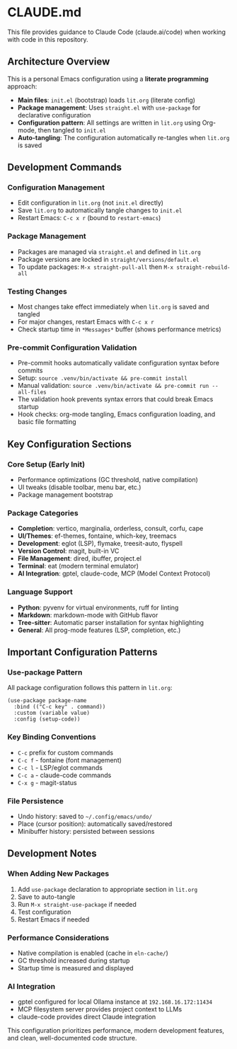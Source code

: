 # CLAUDE.md

This file provides guidance to Claude Code (claude.ai/code) when working with code in this repository.

## Architecture Overview

This is a personal Emacs configuration using a **literate programming** approach:

- **Main files**: `init.el` (bootstrap) loads `lit.org` (literate config)
- **Package management**: Uses `straight.el` with `use-package` for declarative configuration
- **Configuration pattern**: All settings are written in `lit.org` using Org-mode, then tangled to `init.el`
- **Auto-tangling**: The configuration automatically re-tangles when `lit.org` is saved

## Development Commands

### Configuration Management
- Edit configuration in `lit.org` (not `init.el` directly)
- Save `lit.org` to automatically tangle changes to `init.el`
- Restart Emacs: `C-c x r` (bound to `restart-emacs`)

### Package Management
- Packages are managed via `straight.el` and defined in `lit.org`
- Package versions are locked in `straight/versions/default.el`
- To update packages: `M-x straight-pull-all` then `M-x straight-rebuild-all`

### Testing Changes
- Most changes take effect immediately when `lit.org` is saved and tangled
- For major changes, restart Emacs with `C-c x r`
- Check startup time in `*Messages*` buffer (shows performance metrics)

### Pre-commit Configuration Validation
- Pre-commit hooks automatically validate configuration syntax before commits
- Setup: `source .venv/bin/activate && pre-commit install`
- Manual validation: `source .venv/bin/activate && pre-commit run --all-files`
- The validation hook prevents syntax errors that could break Emacs startup
- Hook checks: org-mode tangling, Emacs configuration loading, and basic file formatting

## Key Configuration Sections

### Core Setup (Early Init)
- Performance optimizations (GC threshold, native compilation)
- UI tweaks (disable toolbar, menu bar, etc.)
- Package management bootstrap

### Package Categories
- **Completion**: vertico, marginalia, orderless, consult, corfu, cape
- **UI/Themes**: ef-themes, fontaine, which-key, treemacs
- **Development**: eglot (LSP), flymake, treesit-auto, flyspell
- **Version Control**: magit, built-in VC
- **File Management**: dired, ibuffer, project.el
- **Terminal**: eat (modern terminal emulator)
- **AI Integration**: gptel, claude-code, MCP (Model Context Protocol)

### Language Support
- **Python**: pyvenv for virtual environments, ruff for linting
- **Markdown**: markdown-mode with GitHub flavor
- **Tree-sitter**: Automatic parser installation for syntax highlighting
- **General**: All prog-mode features (LSP, completion, etc.)

## Important Configuration Patterns

### Use-package Pattern
All package configuration follows this pattern in `lit.org`:
```elisp
(use-package package-name
  :bind (("C-c key" . command))
  :custom (variable value)
  :config (setup-code))
```

### Key Binding Conventions
- `C-c` prefix for custom commands
- `C-c f` - fontaine (font management)
- `C-c l` - LSP/eglot commands
- `C-c a` - claude-code commands
- `C-x g` - magit-status

### File Persistence
- Undo history: saved to `~/.config/emacs/undo/`
- Place (cursor position): automatically saved/restored
- Minibuffer history: persisted between sessions

## Development Notes

### When Adding New Packages
1. Add `use-package` declaration to appropriate section in `lit.org`
2. Save to auto-tangle
3. Run `M-x straight-use-package` if needed
4. Test configuration
5. Restart Emacs if needed

### Performance Considerations
- Native compilation is enabled (cache in `eln-cache/`)
- GC threshold increased during startup
- Startup time is measured and displayed

### AI Integration
- gptel configured for local Ollama instance at `192.168.16.172:11434`
- MCP filesystem server provides project context to LLMs
- claude-code provides direct Claude integration

This configuration prioritizes performance, modern development features, and clean, well-documented code structure.
